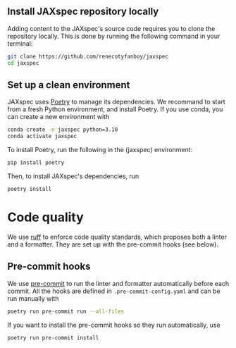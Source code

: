 ## Install JAXspec repository locally

Adding content to the JAXspec's source code requires you to clone the repository locally. This is done by running the
following command in your terminal:

``` bash
git clone https://github.com/renecotyfanboy/jaxspec
cd jaxspec
```

## Set up a clean environment

JAXspec uses [Poetry](https://python-poetry.org/) to manage its dependencies. We recommand to start from a fresh
Python environment, and install Poetry. If you use conda, you can create a new environment with

``` bash
conda create -n jaxspec python=3.10
conda activate jaxspec
```

To install Poetry, run the following in the (jaxspec) environment:

``` bash
pip install poetry
```

Then, to install JAXspec's dependencies, run

``` bash
poetry install
```

# Code quality

We use [ruff](https://docs.astral.sh/ruff/) to enforce code quality standards, which proposes both a linter and a
formatter. They are set up with the pre-commit hooks (see below).

## Pre-commit hooks

We use [pre-commit](https://pre-commit.com/) to run the linter and formatter automatically before each commit.
All the hooks are defined in `.pre-commit-config.yaml` and can be run manually with

``` bash
poetry run pre-commit run --all-files
```

If you want to install the pre-commit hooks so they run automatically, use

``` bash
poetry run pre-commit install
```